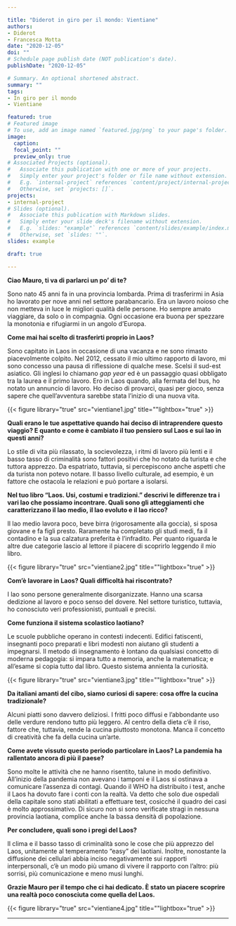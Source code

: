 ```yaml
---

title: "Diderot in giro per il mondo: Vientiane"
authors:
- Diderot
- Francesca Motta
date: "2020-12-05"
doi: ""
# Schedule page publish date (NOT publication's date).
publishDate: "2020-12-05"

# Summary. An optional shortened abstract.
summary: ""
tags:
- In giro per il mondo
- Vientiane

featured: true
# Featured image
# To use, add an image named `featured.jpg/png` to your page's folder. 
image:
  caption: 
  focal_point: ""
  preview_only: true
# Associated Projects (optional).
#   Associate this publication with one or more of your projects.
#   Simply enter your project's folder or file name without extension.
#   E.g. `internal-project` references `content/project/internal-project/index.md`.
#   Otherwise, set `projects: []`.
projects:
- internal-project
# Slides (optional).
#   Associate this publication with Markdown slides.
#   Simply enter your slide deck's filename without extension.
#   E.g. `slides: "example"` references `content/slides/example/index.md`.
#   Otherwise, set `slides: ""`.
slides: example

draft: true

---
```


**Ciao Mauro, ti va di parlarci un po’ di te?**

Sono nato 45 anni fa in una provincia lombarda. Prima di trasferirmi in Asia ho lavorato per nove anni nel settore parabancario. Era un lavoro noioso che non metteva in luce le migliori qualità delle persone. Ho sempre amato viaggiare, da solo o in compagnia. Ogni occasione era buona per spezzare la monotonia e rifugiarmi in un angolo d’Europa.

**Come mai hai scelto di trasferirti proprio in Laos?**

Sono capitato in Laos in occasione di una vacanza e ne sono rimasto piacevolmente colpito. Nel 2012, cessato il mio ultimo rapporto di lavoro, mi sono concesso una pausa di riflessione di qualche mese. Scelsi il sud-est asiatico. Gli inglesi lo chiamano *gap year* ed è un passaggio quasi obbligato tra la laurea e il primo lavoro. Ero in Laos quando, alla fermata del bus, ho notato un annuncio di lavoro. Ho deciso di provarci, quasi per gioco, senza sapere che quell’avventura sarebbe stata l’inizio di una nuova vita. 

{{< figure library="true" src="vientiane1.jpg" title=""lightbox="true" >}}


**Quali erano le tue aspettative quando hai deciso di intraprendere questo viaggio? E quanto e come è cambiato il tuo pensiero sul Laos e sui lao in questi anni?** 

Lo stile di vita più rilassato, la socievolezza, i ritmi di lavoro più lenti e il basso tasso di criminalità sono fattori positivi che ho notato da turista e che tuttora apprezzo. Da espatriato, tuttavia, si percepiscono anche aspetti che da turista non potevo notare. Il basso livello culturale, ad esempio, è un fattore che ostacola le relazioni e può portare a isolarsi. 

**Nel tuo libro “Laos. Usi, costumi e tradizioni.” descrivi le differenze tra i vari lao che possiamo incontrare. Quali sono gli atteggiamenti che caratterizzano il lao medio, il lao evoluto e il lao ricco?** 

Il lao medio lavora poco, beve birra (rigorosamente alla goccia), si sposa giovane e fa figli presto. Raramente ha completato gli studi medi, fa il contadino e la sua calzatura preferita è l’infradito. Per quanto riguarda le altre due categorie lascio al lettore il piacere di scoprirlo leggendo il mio libro. 

{{< figure library="true" src="vientiane2.jpg" title=""lightbox="true" >}}

**Com’è lavorare in Laos? Quali difficoltà hai riscontrato?** 

I lao sono persone generalmente disorganizzate. Hanno una scarsa dedizione al lavoro e poco senso del dovere. Nel settore turistico, tuttavia, ho conosciuto veri professionisti, puntuali e precisi.

**Come funziona il sistema scolastico laotiano?** 

Le scuole pubbliche operano in contesti indecenti. Edifici fatiscenti, insegnanti poco preparati e libri modesti non aiutano gli studenti a impegnarsi. Il metodo di insegnamento è lontano da qualsiasi concetto di moderna pedagogia: si impara tutto a memoria, anche la matematica; e all’esame si copia 
tutto dal libro. Questo sistema annienta la curiosità.

{{< figure library="true" src="vientiane3.jpg" title=""lightbox="true" >}}


**Da italiani amanti del cibo, siamo curiosi di sapere: cosa offre la cucina tradizionale?** 

Alcuni piatti sono davvero deliziosi. I fritti poco diffusi e l’abbondante uso delle verdure rendono tutto più leggero. Al  centro della dieta c’è il riso, fattore che, tuttavia, rende la cucina piuttosto monotona. Manca il concetto di creatività che fa della cucina un’arte.

**Come avete vissuto questo periodo particolare in Laos? La pandemia ha rallentato ancora di più il paese?** 

Sono molte le attività che ne hanno risentito, talune in modo definitivo. All’inizio della pandemia non avevano i tamponi e il Laos si ostinava a comunicare l’assenza di contagi. Quando il WHO ha distribuito i test, anche il Laos ha dovuto fare i conti con la realtà. Va detto che solo due ospedali della capitale sono stati abilitati a effettuare test, cosicché il quadro dei casi è molto approssimativo. Di sicuro non si sono verificate stragi in nessuna provincia laotiana, complice anche la bassa densità di popolazione.

**Per concludere, quali sono i pregi del Laos?** 

Il clima e il basso tasso di criminalità sono le cose che più apprezzo del Laos, unitamente al temperamento “easy” dei laotiani. Inoltre, nonostante la diffusione dei cellulari abbia inciso negativamente sui rapporti interpersonali, c’è un modo più umano di vivere il rapporto con l’altro: più sorrisi, più comunicazione e meno musi lunghi. 

**Grazie Mauro per il tempo che ci hai dedicato. È stato un piacere scoprire una realtà poco conosciuta come quella del Laos.**

{{< figure library="true" src="vientiane4.jpg" title=""lightbox="true" >}}

---
